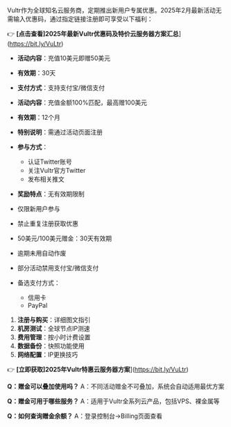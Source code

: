 

Vultr作为全球知名云服务商，定期推出新用户专属优惠。2025年2月最新活动无需输入优惠码，通过指定链接注册即可享受以下福利：

👉 **[点击查看]2025年最新Vultr优惠码及特价云服务器方案汇总**](https://bit.ly/VuLtr)

- **活动内容**：充值10美元即赠50美元
- **有效期**：30天
- **支付方式**：支持支付宝/微信支付

- **活动内容**：充值金额100%匹配，最高赠100美元
- **有效期**：12个月
- **特别说明**：需通过活动页面注册

- **参与方式**：
  - 认证Twitter账号
  - 关注Vultr官方Twitter
  - 发布相关推文
- **奖励特点**：无有效期限制


- 仅限新用户参与
- 禁止重复注册获取优惠

- 50美元/100美元赠金：30天有效期
- 逾期未用自动作废

- 部分活动禁用支付宝/微信支付
- 备选支付方式：
  - 信用卡
  - PayPal


1. **注册与购买**：详细图文指引
2. **机房测试**：全球节点IP测速
3. **费用管理**：按小时计费设置
4. **数据备份**：快照功能使用
5. **网络配置**：IP更换技巧

👉 **[立即获取]2025年Vultr特惠云服务器方案**](https://bit.ly/VuLtr)


**Q：赠金可以叠加使用吗？**
A：不同活动赠金不可叠加，系统会自动适用最优方案

**Q：赠金可用于哪些服务？**
A：适用于Vultr全系列云产品，包括VPS、裸金属等

**Q：如何查询赠金余额？**
A：登录控制台→Billing页面查看
